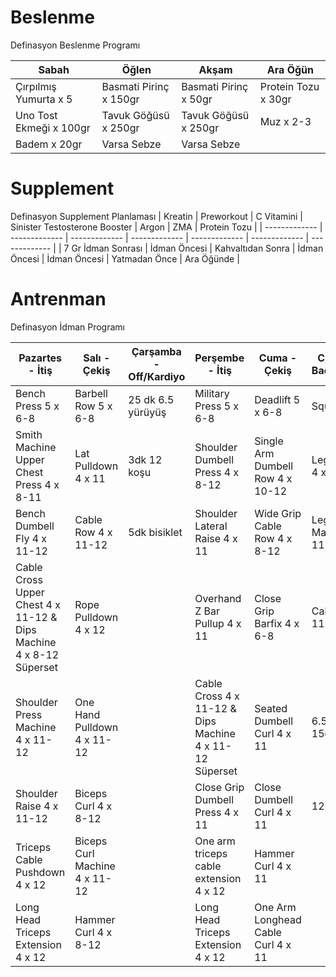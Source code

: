 # Beslenme
Definasyon Beslenme Programı

| Sabah  | Öğlen | Akşam  | Ara Öğün |
| ------------- | ------------- |  ------------- |  ------------- |
| Çırpılmış Yumurta x 5 | Basmati Pirinç x 150gr | Basmati Pirinç x 50gr  | Protein Tozu x 30gr |
| Uno Tost Ekmeği x 100gr  | Tavuk Göğüsü x 250gr | Tavuk Göğüsü x 250gr | Muz x 2-3 |
| Badem x 20gr  | Varsa Sebze | Varsa Sebze  |  |

# Supplement
Definasyon Supplement Planlaması
| Kreatin  |   Preworkout   | C Vitamini  | Sinister Testosterone Booster | Argon | ZMA | Protein Tozu |
| ------------- |  -------------  |  ------------- |  ------------- |  ------------- |  ------------- |  ------------- |
| 7 Gr İdman Sonrası |  İdman Öncesi  | Kahvaltıdan Sonra | İdman Öncesi | İdman Öncesi | Yatmadan Önce | Ara Öğünde |

# Antrenman
Definasyon İdman Programı

| Pazartes - İtiş  |   Salı - Çekiş   | Çarşamba - Off/Kardiyo  | Perşembe - İtiş | Cuma - Çekiş | Cumartesi - Bacak/Kardiyo | Pazar - Off|
| ------------- |  -------------  |  ------------- |  ------------- |  ------------- |  ------------- |  ------------- |
| Bench Press 5 x 6-8 |  Barbell Row 5 x 6-8   | 25 dk 6.5 yürüyüş  | Military Press 5 x 6-8 | Deadlift 5 x 6-8 | Squat 5 x 6-8 |
| Smith Machine Upper Chest Press 4 x 8-11 | Lat Pulldown 4 x 11  | 3dk 12 koşu | Shoulder Dumbell Press 4 x 8-12 | Single Arm Dumbell Row 4 x 10-12 | Leg Extension 4 x 11 |
| Bench Dumbell Fly 4 x 11-12 | Cable Row 4 x 11-12 | 5dk bisiklet |  Shoulder Lateral Raise 4 x 11 | Wide Grip Cable Row 4 x 8-12 | Leg Press Machine 4 x 11 |
| Cable Cross Upper Chest 4 x 11-12 & Dips Machine 4 x 8-12 Süperset | Rope Pulldown 4 x 12 |  |Overhand Z Bar Pullup 4 x 11 | Close Grip Barfix 4 x 6-8 | Calf Raise 4 x 11 |
| Shoulder Press Machine 4 x 11-12 | One Hand Pulldown 4 x 11-12 | | Cable Cross 4 x 11-12 & Dips Machine 4 x 11-12 Süperset | Seated Dumbell Curl 4 x 11 | 6.5 Yürüyüş 15dk |
| Shoulder Raise 4 x 11-12 | Biceps Curl 4 x 8-12 | | Close Grip Dumbell Press 4 x 11 | Close Dumbell Curl 4 x 11 | 12 koşu 5 dk|
| Triceps Cable Pushdown 4 x 12 | Biceps Curl Machine 4 x 11-12 | | One arm triceps cable extension 4 x 12 | Hammer Curl 4 x 11 | 
| Long Head Triceps Extension 4 x 12 | Hammer Curl 4 x 8-12 |  | Long Head Triceps Extension 4 x 12 | One Arm Longhead Cable Curl 4 x 11 |



